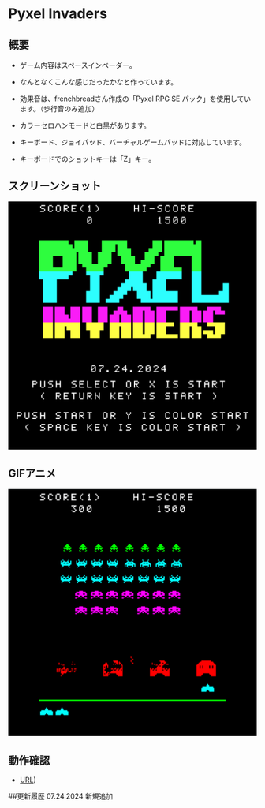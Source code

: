 # Pyxel Invaders

## 概要
- ゲーム内容はスペースインベーダー。
- なんとなくこんな感じだったかなと作っています。
- 効果音は、frenchbreadさん作成の「Pyxel RPG SE パック」を使用しています。（歩行音のみ追加）

- カラーセロハンモードと白黒があります。
- キーボード、ジョイパッド、バーチャルゲームパッドに対応しています。
- キーボードでのショットキーは「Z」キー。

## スクリーンショット
![SS](pyxelinv_t.png)

## GIFアニメ
![GIF](pyxelinv_game.gif)

## 動作確認
- [URL](https://sanbunnoichi.web.fc2.com/pyxel/pyxelinv.html))

##更新履歴
07.24.2024 新規追加
